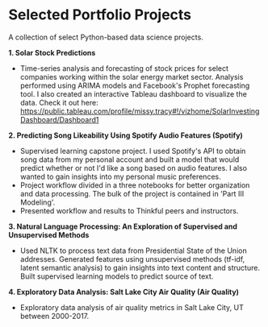 # Selected Portfolio Projects

A collection of select Python-based data science projects.    

**1. Solar Stock Predictions**
* Time-series analysis and forecasting of stock prices for select companies working within the solar energy market sector.  Analysis performed using ARIMA models and Facebook's Prophet forecasting tool.  I also created an interactive Tableau dashboard to visualize the data.  Check it out here: https://public.tableau.com/profile/missy.tracy#!/vizhome/SolarInvestingDashboard/Dashboard1

**2. Predicting Song Likeability Using Spotify Audio Features (Spotify)**
* Supervised learning capstone project.  I used Spotify's API to obtain song data from my personal account and built a model that would predict whether or not I'd like a song based on audio features.  I also wanted to gain insights into my personal music preferences. 
* Project workflow divided in a three notebooks for better organization and data processing.  The bulk of the project is contained in 'Part III Modeling'.
* Presented workflow and results to Thinkful peers and instructors. 

**3. Natural Language Processing: An Exploration of Supervised and Unsupervised Methods**
* Used NLTK to process text data from Presidential State of the Union addresses.  Generated features using unsupervised methods (tf-idf, latent semantic analysis) to gain insights into text content and structure.  Built supervised learning models to predict source of text.

**4. Exploratory Data Analysis: Salt Lake City Air Quality (Air Quality)**
* Exploratory data analysis of air quality metrics in Salt Lake City, UT between 2000-2017.

